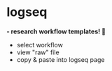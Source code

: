 # logseq
**- research workflow templates! 🎊**
- select workflow
- view "raw" file
- copy & paste into logseq page
